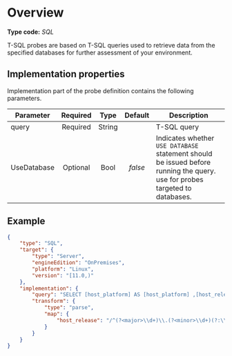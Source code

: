 # Overview

**Type code:** *SQL*

T-SQL probes are based on T-SQL queries used to retrieve data from the specified databases for further assessment of your environment.

## Implementation properties

Implementation part of the probe definition contains the following parameters.

|Parameter|Required|Type|Default|Description|
|---|:-:|:-:|:-:|---|
|query|Required|String||T-SQL query|
|UseDatabase|Optional|Bool|*false*|Indicates whether `USE DATABASE` statement should be issued before running the query. use for probes targeted to databases.|

## Example

```json
{
    "type": "SQL",
    "target": {
        "type": "Server",
        "engineEdition": "OnPremises",
        "platform": "Linux",
        "version": "[11.0,)"
    },
    "implementation": {
        "query": "SELECT [host_platform] AS [host_platform] ,[host_release] AS [host_release] ,64 AS [host_architecture] FROM sys.dm_os_host_info(NOLOCK)",
        "transform": {
            "type": "parse",
            "map": {
                "host_release": "/^(?<major>\\d+)\\.(?<minor>\\d+)(?:\\.(?<build>\\d+))?(?:\\.(?<revision>\\d+))?$/x"
            }
        }
    }
}
```